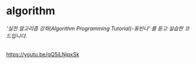 # algorithm

###### '실전 알고리즘 강좌(Algorithm Programming Tutorial)-동빈나' 를 듣고 실습한 코드입니다.

https://youtu.be/qQ5iLNjpxSk
